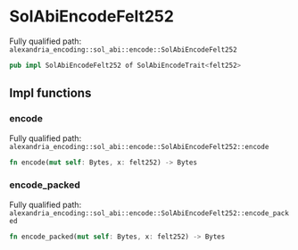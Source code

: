 # SolAbiEncodeFelt252

Fully qualified path: `alexandria_encoding::sol_abi::encode::SolAbiEncodeFelt252`

```rust
pub impl SolAbiEncodeFelt252 of SolAbiEncodeTrait<felt252>
```

## Impl functions

### encode

Fully qualified path: `alexandria_encoding::sol_abi::encode::SolAbiEncodeFelt252::encode`

```rust
fn encode(mut self: Bytes, x: felt252) -> Bytes
```

### encode_packed

Fully qualified path: `alexandria_encoding::sol_abi::encode::SolAbiEncodeFelt252::encode_packed`

```rust
fn encode_packed(mut self: Bytes, x: felt252) -> Bytes
```

